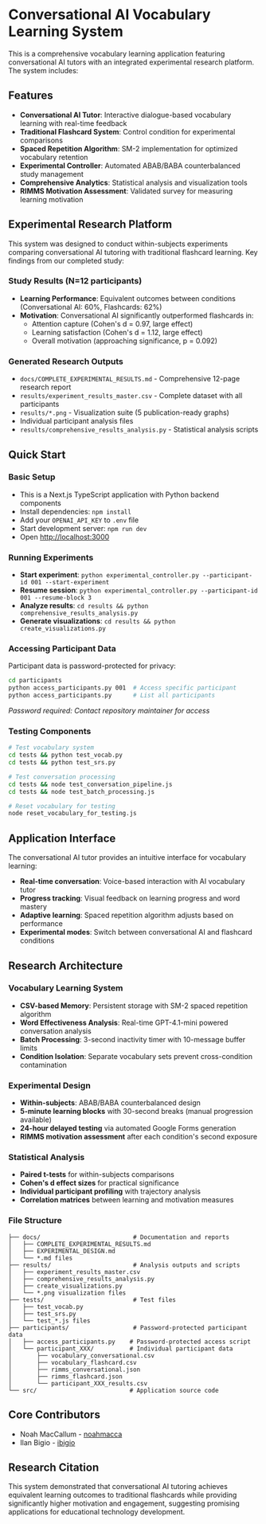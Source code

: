# Conversational AI Vocabulary Learning System

This is a comprehensive vocabulary learning application featuring conversational AI tutors with an integrated experimental research platform. The system includes:

## Features
- **Conversational AI Tutor**: Interactive dialogue-based vocabulary learning with real-time feedback
- **Traditional Flashcard System**: Control condition for experimental comparisons
- **Spaced Repetition Algorithm**: SM-2 implementation for optimized vocabulary retention
- **Experimental Controller**: Automated ABAB/BABA counterbalanced study management
- **Comprehensive Analytics**: Statistical analysis and visualization tools
- **RIMMS Motivation Assessment**: Validated survey for measuring learning motivation

## Experimental Research Platform

This system was designed to conduct within-subjects experiments comparing conversational AI tutoring with traditional flashcard learning. Key findings from our completed study:

### Study Results (N=12 participants)
- **Learning Performance**: Equivalent outcomes between conditions (Conversational AI: 60%, Flashcards: 62%)
- **Motivation**: Conversational AI significantly outperformed flashcards in:
  - Attention capture (Cohen's d = 0.97, large effect)
  - Learning satisfaction (Cohen's d = 1.12, large effect)
  - Overall motivation (approaching significance, p = 0.092)

### Generated Research Outputs
- `docs/COMPLETE_EXPERIMENTAL_RESULTS.md` - Comprehensive 12-page research report
- `results/experiment_results_master.csv` - Complete dataset with all participants
- `results/*.png` - Visualization suite (5 publication-ready graphs)
- Individual participant analysis files
- `results/comprehensive_results_analysis.py` - Statistical analysis scripts

## Quick Start

### Basic Setup
- This is a Next.js TypeScript application with Python backend components
- Install dependencies: `npm install`
- Add your `OPENAI_API_KEY` to `.env` file
- Start development server: `npm run dev`
- Open [http://localhost:3000](http://localhost:3000)

### Running Experiments
- **Start experiment**: `python experimental_controller.py --participant-id 001 --start-experiment`
- **Resume session**: `python experimental_controller.py --participant-id 001 --resume-block 3`
- **Analyze results**: `cd results && python comprehensive_results_analysis.py`
- **Generate visualizations**: `cd results && python create_visualizations.py`

### Accessing Participant Data
Participant data is password-protected for privacy:
```bash
cd participants
python access_participants.py 001  # Access specific participant
python access_participants.py      # List all participants
```
*Password required: Contact repository maintainer for access*

### Testing Components
```bash
# Test vocabulary system
cd tests && python test_vocab.py
cd tests && python test_srs.py

# Test conversation processing
cd tests && node test_conversation_pipeline.js
cd tests && node test_batch_processing.js

# Reset vocabulary for testing
node reset_vocabulary_for_testing.js
```

## Application Interface

The conversational AI tutor provides an intuitive interface for vocabulary learning:
- **Real-time conversation**: Voice-based interaction with AI vocabulary tutor
- **Progress tracking**: Visual feedback on learning progress and word mastery
- **Adaptive learning**: Spaced repetition algorithm adjusts based on performance
- **Experimental modes**: Switch between conversational AI and flashcard conditions

## Research Architecture

### Vocabulary Learning System
- **CSV-based Memory**: Persistent storage with SM-2 spaced repetition algorithm
- **Word Effectiveness Analysis**: Real-time GPT-4.1-mini powered conversation analysis
- **Batch Processing**: 3-second inactivity timer with 10-message buffer limits
- **Condition Isolation**: Separate vocabulary sets prevent cross-condition contamination

### Experimental Design
- **Within-subjects**: ABAB/BABA counterbalanced design
- **5-minute learning blocks** with 30-second breaks (manual progression available)
- **24-hour delayed testing** via automated Google Forms generation
- **RIMMS motivation assessment** after each condition's second exposure

### Statistical Analysis
- **Paired t-tests** for within-subjects comparisons
- **Cohen's d effect sizes** for practical significance
- **Individual participant profiling** with trajectory analysis
- **Correlation matrices** between learning and motivation measures

### File Structure
```
├── docs/                          # Documentation and reports
│   ├── COMPLETE_EXPERIMENTAL_RESULTS.md
│   ├── EXPERIMENTAL_DESIGN.md
│   └── *.md files
├── results/                       # Analysis outputs and scripts
│   ├── experiment_results_master.csv
│   ├── comprehensive_results_analysis.py
│   ├── create_visualizations.py
│   └── *.png visualization files
├── tests/                         # Test files
│   ├── test_vocab.py
│   ├── test_srs.py
│   └── test_*.js files
├── participants/                  # Password-protected participant data
│   ├── access_participants.py    # Password-protected access script
│   └── participant_XXX/          # Individual participant data
│       ├── vocabulary_conversational.csv
│       ├── vocabulary_flashcard.csv
│       ├── rimms_conversational.json
│       ├── rimms_flashcard.json
│       └── participant_XXX_results.csv
└── src/                          # Application source code
```

## Core Contributors
- Noah MacCallum - [noahmacca](https://x.com/noahmacca)
- Ilan Bigio - [ibigio](https://github.com/ibigio)

## Research Citation
This system demonstrated that conversational AI tutoring achieves equivalent learning outcomes to traditional flashcards while providing significantly higher motivation and engagement, suggesting promising applications for educational technology development.
